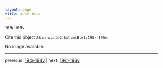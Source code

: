 ```yaml
---
layout: page
title: 195r-195v
---
```


195r-195v

Cite this object as `urn:cite2:hmt:msB.v1:195r-195v`.

No image available. 



---

previous: [194r-194v](../194r-194v/) | next: [196r-196v](../196r-196v/)